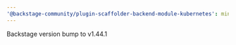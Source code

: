 ```yaml
---
'@backstage-community/plugin-scaffolder-backend-module-kubernetes': minor
---
```


Backstage version bump to v1.44.1
